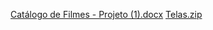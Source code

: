 [Catálogo de Filmes - Projeto (1).docx](https://github.com/user-attachments/files/21512181/Catalogo.de.Filmes.-.Projeto.1.docx)
[Telas.zip](https://github.com/user-attachments/files/21512421/Telas.zip)
